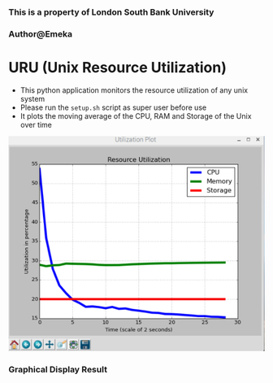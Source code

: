 ### This is a property of London South Bank University 
### Author@Emeka
# URU (Unix Resource Utilization)

* This python application monitors the resource utilization of any unix system
* Please run the `setup.sh` script as super user before use
* It plots the moving average of the CPU, RAM and Storage of the Unix over time

![graphical display](uru1.png)
### Graphical Display Result
